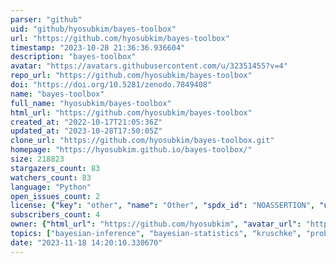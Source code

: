 ```yaml
---
parser: "github"
uid: "github/hyosubkim/bayes-toolbox"
url: "https://github.com/hyosubkim/bayes-toolbox"
timestamp: "2023-10-28 21:36:36.936604"
description: "bayes-toolbox"
avatar: "https://avatars.githubusercontent.com/u/32351455?v=4"
repo_url: "https://github.com/hyosubkim/bayes-toolbox"
doi: "https://doi.org/10.5281/zenodo.7849408"
name: "bayes-toolbox"
full_name: "hyosubkim/bayes-toolbox"
html_url: "https://github.com/hyosubkim/bayes-toolbox"
created_at: "2022-10-17T21:05:36Z"
updated_at: "2023-10-28T17:50:05Z"
clone_url: "https://github.com/hyosubkim/bayes-toolbox.git"
homepage: "https://hyosubkim.github.io/bayes-toolbox/"
size: 218823
stargazers_count: 83
watchers_count: 83
language: "Python"
open_issues_count: 2
license: {"key": "other", "name": "Other", "spdx_id": "NOASSERTION", "url": null, "node_id": "MDc6TGljZW5zZTA="}
subscribers_count: 4
owner: {"html_url": "https://github.com/hyosubkim", "avatar_url": "https://avatars.githubusercontent.com/u/32351455?v=4", "login": "hyosubkim", "type": "User"}
topics: ["bayesian-inference", "bayesian-statistics", "kruschke", "probabilistic-programming", "python", "statistics"]
date: "2023-11-18 14:20:10.330670"
---
```

